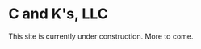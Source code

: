 # C and K's, LLC

This site is currently under construction.  More to come.

<!DOCTYPE html>
<html>
<head>
<meta charset="UTF-8">
<title> C&K's LLC</title>
</head>

<body>
</body>

</html>
